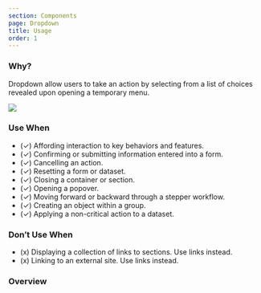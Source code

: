 ```yaml
---
section: Components
page: Dropdown
title: Usage
order: 1
---
```


<novo-grid columns="2" align="start" gap="2rem">
<div>

### Why?

Dropdown allow users to take an action by selecting from a list of choices revealed upon opening a temporary menu.

</div>

<img src="https://via.placeholder.com/350x250"/>

<div>

### Use When

- (✓) Affording interaction to key behaviors and features.
- (✓) Confirming or submitting information entered into a form.
- (✓) Cancelling an action.
- (✓) Resetting a form or dataset.
- (✓) Closing a container or section.
- (✓) Opening a popover.
- (✓) Moving forward or backward through a stepper workflow.
- (✓) Creating an object within a group.
- (✓) Applying a non-critical action to a dataset.

</div>
<div>

### Don′t Use When

- (x) Displaying a collection of links to sections. Use links instead.
- (x) Linking to an external site. Use links instead.

</div>
</novo-grid>

### Overview

<code-example example="button-overview"></code-example>
